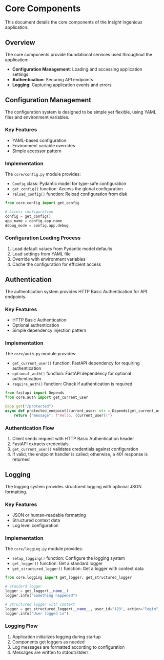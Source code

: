 # Core Components

This document details the core components of the Insight Ingenious application.

## Overview

The core components provide foundational services used throughout the application:

- **Configuration Management**: Loading and accessing application settings
- **Authentication**: Securing API endpoints
- **Logging**: Capturing application events and errors

## Configuration Management

The configuration system is designed to be simple yet flexible, using YAML files and environment variables.

### Key Features

- YAML-based configuration
- Environment variable overrides
- Simple accessor pattern

### Implementation

The `core/config.py` module provides:

- `Config` class: Pydantic model for type-safe configuration
- `get_config()` function: Access the global configuration
- `reload_config()` function: Reload configuration from disk

```python
from core.config import get_config

# Access configuration
config = get_config()
app_name = config.app.name
debug_mode = config.app.debug
```

### Configuration Loading Process

1. Load default values from Pydantic model defaults
2. Load settings from YAML file
3. Override with environment variables
4. Cache the configuration for efficient access

## Authentication

The authentication system provides HTTP Basic Authentication for API endpoints.

### Key Features

- HTTP Basic Authentication
- Optional authentication
- Simple dependency injection pattern

### Implementation

The `core/auth.py` module provides:

- `get_current_user()` function: FastAPI dependency for requiring authentication
- `optional_auth()` function: FastAPI dependency for optional authentication
- `require_auth()` function: Check if authentication is required

```python
from fastapi import Depends
from core.auth import get_current_user

@app.get("/protected")
async def protected_endpoint(current_user: str = Depends(get_current_user)):
    return {"message": f"Hello, {current_user}!"}
```

### Authentication Flow

1. Client sends request with HTTP Basic Authentication header
2. FastAPI extracts credentials
3. `get_current_user()` validates credentials against configuration
4. If valid, the endpoint handler is called; otherwise, a 401 response is returned

## Logging

The logging system provides structured logging with optional JSON formatting.

### Key Features

- JSON or human-readable formatting
- Structured context data
- Log level configuration

### Implementation

The `core/logging.py` module provides:

- `setup_logging()` function: Configure the logging system
- `get_logger()` function: Get a standard logger
- `get_structured_logger()` function: Get a logger with context data

```python
from core.logging import get_logger, get_structured_logger

# Standard logger
logger = get_logger(__name__)
logger.info("Something happened")

# Structured logger with context
logger = get_structured_logger(__name__, user_id="123", action="login")
logger.info("User logged in")
```

### Logging Flow

1. Application initializes logging during startup
2. Components get loggers as needed
3. Log messages are formatted according to configuration
4. Messages are written to stdout/stderr
